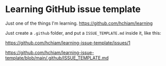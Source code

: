 # Learning GitHub issue template

Just one of the things I'm learning. <https://github.com/hchiam/learning>

Just create a `.github` folder, and put a `ISSUE_TEMPLATE.md` inside it, like this: 

<https://github.com/hchiam/learning-issue-template/issues/1>

<https://github.com/hchiam/learning-issue-template/blob/main/.github/ISSUE_TEMPLATE.md>
